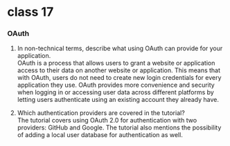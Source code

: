 # class 17

### OAuth
1. In non-technical terms, describe what using OAuth can provide for your application.<br>
   OAuth is a process that allows users to grant a website or application access to their data on another website or application. This means that with OAuth, users do not need to create new login credentials for every application they use. OAuth provides more convenience and security when logging in or accessing user data across different platforms by letting users authenticate using an existing account they already have.

2. Which authentication providers are covered in the tutorial?<br>
   The tutorial covers using OAuth 2.0 for authentication with two providers: GitHub and Google. The tutorial also mentions the possibility of adding a local user database for authentication as well.
   
